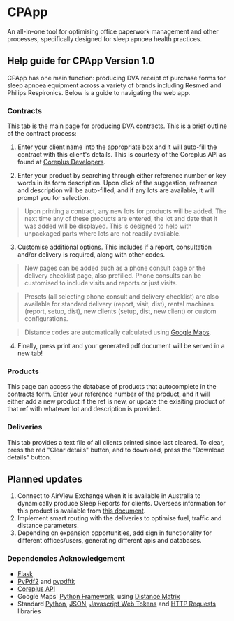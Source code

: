 # CPApp
An all-in-one tool for optimising office paperwork management and other processes, specifically designed for sleep apnoea health practices. 

## Help guide for CPApp Version 1.0
CPApp has one main function: producing DVA receipt of purchase forms for sleep apnoea equipment across a variety of brands including Resmed and Philips Respironics. Below is a guide to navigating the web app.

### Contracts
This tab is the main page for producing DVA contracts. This is a brief outline of the contract process:
1. Enter your client name into the appropriate box and it will auto-fill the contract with this client's details. This is courtesy of the Coreplus API as found at [Coreplus Developers](https://developers.coreplus.com.au/).

2. Enter your product by searching through either reference number or key words in its form description. Upon click of the suggestion, reference and description will be auto-filled, and if any lots are available, it will prompt you for selection.
> Upon printing a contract, any new lots for products will be added. The next time any of these products are entered, the lot and date that it was added will be displayed. This is designed to help with unpackaged parts where lots are not readily available.

3. Customise additional options. This includes if a report, consultation and/or delivery is required, along with other codes. 

> New pages can be added such as a phone consult page or the delivery checklist page, also prefilled. Phone consults can be customised to include visits and reports or just visits. 

> Presets (all selecting phone consult and delivery checklist) are also available for standard delivery (report, visit, dist), rental machines (report, setup, dist), new clients (setup, dist, new client) or custom configurations. 

> Distance codes are automatically calculated using [Google Maps](https://pypi.org/project/googlemaps/).

4. Finally, press print and your generated pdf document will be served in a new tab!
### Products
This page can access the database of products that autocomplete in the contracts form. Enter your reference number of the product, and it will either add a new product if the ref is new, or update the exisiting product of that ref with whatever lot and description is provided. 

### Deliveries
This tab provides a text file of all clients printed since last cleared. To clear, press the red "Clear details" button, and to download, press the "Download details" button.

## Planned updates
1. Connect to AirView Exchange when it is available in Australia to dynamically produce Sleep Reports for clients. Overseas information for this product is available from [this document](https://document.resmed.com/documents/epn/10110364r1%20AirView%20Integration%20Solutions%20Brochure%20EMEA%20ENG%20LOW%20page2.pdf). 
2. Implement smart routing with the deliveries to optimise fuel, traffic and distance parameters. 
3. Depending on expansion opportunities, add sign in functionality for different offices/users, generating different apis and databases.

### Dependencies Acknowledgement
* [Flask](https://flask.palletsprojects.com/en/1.1.x/) 
* [PyPdf2](https://pypi.org/project/PyPDF2/) and [pypdftk](https://pypi.org/project/pypdftk/)
* [Coreplus API](https://developers.coreplus.com.au/)
* Google Maps' [Python Framework](https://pypi.org/project/googlemaps/), using [Distance Matrix](https://developers.google.com/maps/documentation/distance-matrix/overview)
* Standard [Python](https://www.python.org/), [JSON](https://www.json.org/json-en.html), [Javascript Web Tokens](https://jwt.io/) and [HTTP Requests](https://requests.readthedocs.io/en/master/) libraries


